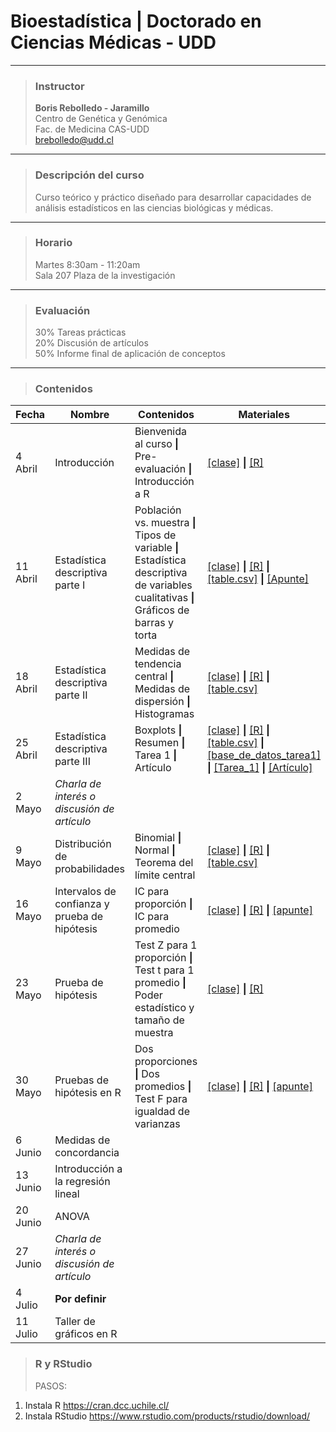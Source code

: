 # Bioestadística | Doctorado en Ciencias Médicas - UDD


-----

> ### Instructor  
> **Boris Rebolledo - Jaramillo**   
Centro de Genética y Genómica  
Fac. de Medicina CAS-UDD  
[brebolledo@udd.cl](mailto:brebolledo@udd.cl?Subject=Bioestadistica) 

----

> ### Descripción del curso
> Curso teórico y práctico diseñado para desarrollar capacidades de análisis estadísticos en las ciencias biológicas y médicas.

----

> ### Horario
> Martes 8:30am - 11:20am  
Sala 207 Plaza de la investigación

----
> ### Evaluación
> 30% Tareas prácticas  
20% Discusión de artículos  
50% Informe final de aplicación de conceptos  
----
> ### Contenidos


Fecha | Nombre | Contenidos| Materiales
------|--------|-----------|-----------
4 Abril|Introducción|Bienvenida al curso **\|** Pre-evaluación **\|** Introducción a R|[\[clase\]](https://drive.google.com/open?id=0B429OUPeeFidZ2g2R1RPQXVPYkU) **\|** [\[R\]](https://drive.google.com/open?id=0B429OUPeeFidUnlVcXU3V0Z0Vkk)
11 Abril|Estadística descriptiva parte I|Población vs. muestra **\|** Tipos de variable **\|** Estadística descriptiva de variables cualitativas **\|** Gráficos de barras y torta| [\[clase\]](https://drive.google.com/open?id=0B429OUPeeFidVmhFWWFmY0VfLVE) **\|** [\[R\]](https://drive.google.com/open?id=0B429OUPeeFidWFE4NmNjZjI5RFk) **\|** [\[table.csv\]](https://drive.google.com/open?id=0B429OUPeeFidc3BoMlhWM2lQTzg) **\|** [\[Apunte\]](https://drive.google.com/open?id=0B429OUPeeFiddzlmTzdpSW5lQUU)
18 Abril|Estadística descriptiva parte II|Medidas de tendencia central **\|** Medidas de dispersión **\|** Histogramas |[\[clase\]](https://drive.google.com/open?id=0B429OUPeeFidZmJFeWlhUm9vbG8) **\|** [\[R\]](https://drive.google.com/open?id=0B429OUPeeFiddHp3aklIbXpwT2c) **\|** [\[table.csv\]](https://drive.google.com/open?id=0B429OUPeeFidc3BoMlhWM2lQTzg)
25 Abril| Estadística descriptiva parte III|Boxplots **\|** Resumen **\|** Tarea 1 **\|** Artículo |[\[clase\]](https://drive.google.com/open?id=0B429OUPeeFidRVh5YTEtNFFsa0k) **\|** [\[R\]](https://drive.google.com/open?id=0B429OUPeeFidUnZQNEJLS3hlR3M) **\|** [\[table.csv\]](https://drive.google.com/open?id=0B429OUPeeFidc3BoMlhWM2lQTzg) **\|** [\[base_de_datos_tarea1\]](https://drive.google.com/open?id=0B429OUPeeFidZExpZURIRmFWaTg) **\|** [\[Tarea_1\]](https://drive.google.com/open?id=0B429OUPeeFidZlV5X01JRHpsYlE) **\|** [\[Artículo\]](https://drive.google.com/open?id=0B429OUPeeFidSm1haHE3Z2lTY3M)
2 Mayo| *Charla de interés o discusión de artículo*|
9 Mayo| Distribución de probabilidades| Binomial **\|** Normal **\|** Teorema del límite central| [\[clase\]](https://drive.google.com/open?id=0B429OUPeeFidNkY2VlFEcnlyVDA) **\|** [\[R\]](https://drive.google.com/open?id=0B429OUPeeFidVlhuY0dpUHNZTG8) **\|** [\[table.csv\]](https://drive.google.com/open?id=0B429OUPeeFidc3BoMlhWM2lQTzg)
16 Mayo|Intervalos de confianza y prueba de hipótesis| IC para proporción **\|** IC para promedio | [\[clase\]](https://drive.google.com/open?id=0B429OUPeeFidMGgtZldNQUxkMkk) **\|** [\[R\]]() **\|** [\[apunte\]](https://drive.google.com/open?id=0B429OUPeeFidYmlYdVlKeWYzeWM)
23 Mayo|Prueba de hipótesis|Test Z para 1 proporción **\|** Test t para 1 promedio **\|** Poder estadístico y tamaño de muestra | [\[clase\]](https://drive.google.com/open?id=0B429OUPeeFidRFpIY1BxYmNKRXM) **\|** [\[R\]](https://drive.google.com/open?id=0B429OUPeeFidUFJhdlJTakhkQ0k)
30 Mayo|Pruebas de hipótesis en R| Dos proporciones **\|** Dos promedios **\|** Test F para igualdad de varianzas |[\[clase\]](https://drive.google.com/open?id=0B429OUPeeFidMlhhczVaQXRVR0E) **\|** [\[R\]](https://drive.google.com/open?id=0B429OUPeeFidWlNvdUthM0o0QVU) **\|** [\[apunte\]](https://drive.google.com/open?id=0B429OUPeeFidLTg4cTBjS3c1UEE)
6 Junio|Medidas de concordancia|
13 Junio|Introducción a la regresión lineal|
20 Junio|ANOVA|
27 Junio|*Charla de interés o discusión de artículo*|
4 Julio|**Por definir**|
11 Julio|Taller de gráficos en R|

> ### R y RStudio
> PASOS:
1. Instala R
https://cran.dcc.uchile.cl/
2. Instala RStudio
https://www.rstudio.com/products/rstudio/download/
